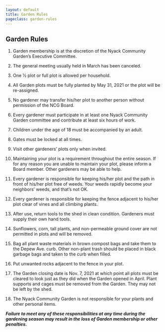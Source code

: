 ```yaml
---
layout: default
title: Garden Rules
pageclass: garden-rules
---
```


## Garden Rules

1. Garden membership is at the discretion of the Nyack Community Garden’s Executive Committee.

2. The general meeting usually held in March has been canceled.

3. One 1⁄2 plot or full plot is allowed per household.

4. All Garden plots must be fully planted by May 31, 2021 or the plot will be re-assigned.

5. No gardener may transfer his/her plot to another person without permission of the NCG Board.

6. Every gardener must participate in at least one Nyack Community Garden committee and
contribute at least six hours of work.

7. Children under the age of 18 must be accompanied by an adult.

8. Gates must be locked at all times.

9. Visit other gardeners’ plots only when invited.

10. Maintaining your plot is a requirement throughout the entire season. If for any reason you are
unable to maintain your plot, please inform a Board member. Other gardeners may be able to
help.

11. Every gardener is responsible for keeping his/her plot and the path in front of his/her plot free of
weeds. Your weeds rapidly become your neighbors’ weeds, and that’s not OK.

12. Every gardener is responsible for keeping the fence adjacent to his/her plot clear of vines and all
climbing plants.

13. After use, return tools to the shed in clean condition. Gardeners must supply their own hand tools.

14. Sunflowers, corn, tall plants, and non-permeable ground cover are not permitted in plots and will
be removed.

15. Bag all plant waste materials in brown compost bags and take them to the Depew Ave. curb. Other
non-plant trash should be placed in black garbage bags and taken to the curb when filled.

16. Put unwanted rocks adjacent to the fence in your plot.

17. The Garden closing date is Nov. 7, 2021 at which point all plots must be cleared to look just as they
did when the Garden opened in April. Plant supports and cages must be removed from the Garden.
They may not be left by the shed.

18. The Nyack Community Garden is not responsible for your plants and other personal items.

<b><i>Failure to meet any of these responsibilities at any time during the gardening season
may result in the loss of Garden membership or other penalties.</i></b>













